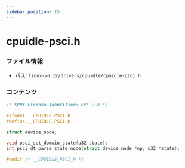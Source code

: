 ```yaml
---
sidebar_position: 15
---
```

# cpuidle-psci.h

### ファイル情報

- パス: `linux-v6.12/drivers/cpuidle/cpuidle-psci.h`

### コンテンツ

```h
/* SPDX-License-Identifier: GPL-2.0 */

#ifndef __CPUIDLE_PSCI_H
#define __CPUIDLE_PSCI_H

struct device_node;

void psci_set_domain_state(u32 state);
int psci_dt_parse_state_node(struct device_node *np, u32 *state);

#endif /* __CPUIDLE_PSCI_H */

```
